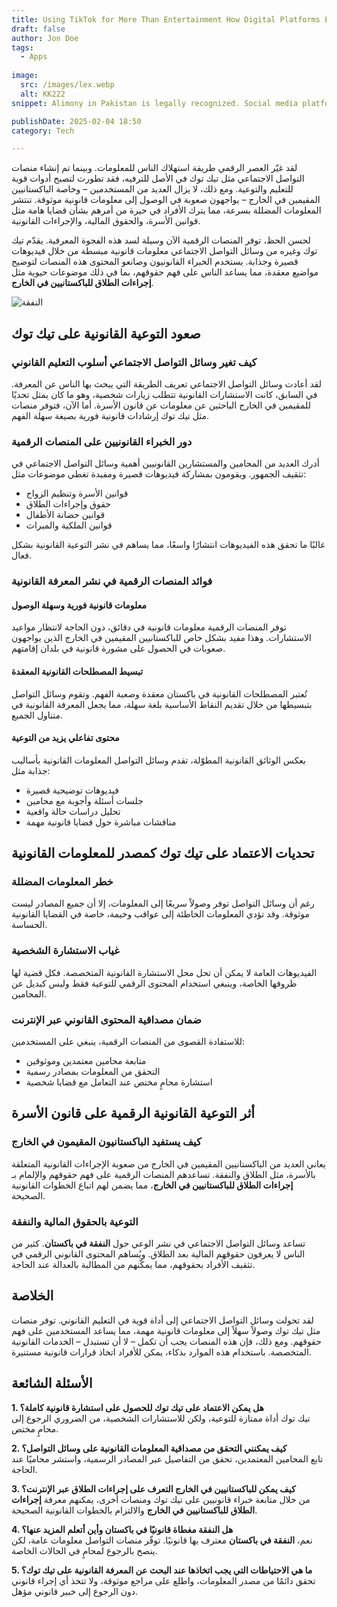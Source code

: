 ```yaml
---
title: Using TikTok for More Than Entertainment How Digital Platforms Empower Users with Legal Knowledge
draft: false
author: Jon Doe 
tags:
  - Apps
  
image:
  src: /images/lex.webp
  alt: KK222
snippet: Alimony in Pakistan is legally recognized. Social media platforms share insights on financial rights, but professional legal advice is recommended for specific cases.

publishDate: 2025-02-04 18:50
category: Tech

---
```


لقد غيّر العصر الرقمي طريقة استهلاك الناس للمعلومات. وبينما تم إنشاء منصات التواصل الاجتماعي مثل تيك توك في الأصل للترفيه، فقد تطورت لتصبح أدوات قوية للتعليم والتوعية. ومع ذلك، لا يزال العديد من المستخدمين – وخاصة الباكستانيين المقيمين في الخارج – يواجهون صعوبة في الوصول إلى معلومات قانونية موثوقة. تنتشر المعلومات المضللة بسرعة، مما يترك الأفراد في حيرة من أمرهم بشأن قضايا هامة مثل قوانين الأسرة، والحقوق المالية، والإجراءات القانونية.

لحسن الحظ، توفر المنصات الرقمية الآن وسيلة لسد هذه الفجوة المعرفية. يقدّم تيك توك وغيره من وسائل التواصل الاجتماعي معلومات قانونية مبسطة من خلال فيديوهات قصيرة وجذابة. يستخدم الخبراء القانونيون وصانعو المحتوى هذه المنصات لتوضيح مواضيع معقدة، مما يساعد الناس على فهم حقوقهم، بما في ذلك موضوعات حيوية مثل **إجراءات الطلاق للباكستانيين في الخارج**.

![النفقة](/images/lex.webp "Alimony")

## صعود التوعية القانونية على تيك توك ##
### كيف تغير وسائل التواصل الاجتماعي أسلوب التعليم القانوني ###
لقد أعادت وسائل التواصل الاجتماعي تعريف الطريقة التي يبحث بها الناس عن المعرفة. في السابق، كانت الاستشارات القانونية تتطلب زيارات شخصية، وهو ما كان يمثل تحديًا للمقيمين في الخارج الباحثين عن معلومات عن قانون الأسرة. أما الآن، فتوفر منصات مثل تيك توك إرشادات قانونية فورية بصيغة سهلة الفهم.

### دور الخبراء القانونيين على المنصات الرقمية ###
أدرك العديد من المحامين والمستشارين القانونيين أهمية وسائل التواصل الاجتماعي في تثقيف الجمهور. ويقومون بمشاركة فيديوهات قصيرة ومفيدة تغطي موضوعات مثل:
* قوانين الأسرة وتنظيم الزواج  
* حقوق وإجراءات الطلاق  
* قوانين حضانة الأطفال  
* قوانين الملكية والميراث  

غالبًا ما تحقق هذه الفيديوهات انتشارًا واسعًا، مما يساهم في نشر التوعية القانونية بشكل فعال.

### فوائد المنصات الرقمية في نشر المعرفة القانونية ###
#### معلومات قانونية فورية وسهلة الوصول ####
توفر المنصات الرقمية معلومات قانونية في دقائق، دون الحاجة لانتظار مواعيد الاستشارات. وهذا مفيد بشكل خاص للباكستانيين المقيمين في الخارج الذين يواجهون صعوبات في الحصول على مشورة قانونية في بلدان إقامتهم.

#### تبسيط المصطلحات القانونية المعقدة ####
تُعتبر المصطلحات القانونية في باكستان معقدة وصعبة الفهم. وتقوم وسائل التواصل بتبسيطها من خلال تقديم النقاط الأساسية بلغة سهلة، مما يجعل المعرفة القانونية في متناول الجميع.

#### محتوى تفاعلي يزيد من التوعية ####
بعكس الوثائق القانونية المطوّلة، تقدم وسائل التواصل المعلومات القانونية بأساليب جذابة مثل:
* فيديوهات توضيحية قصيرة  
* جلسات أسئلة وأجوبة مع محامين  
* تحليل دراسات حالة واقعية  
* مناقشات مباشرة حول قضايا قانونية مهمة

## تحديات الاعتماد على تيك توك كمصدر للمعلومات القانونية ##
### خطر المعلومات المضللة ###
رغم أن وسائل التواصل توفر وصولاً سريعًا إلى المعلومات، إلا أن جميع المصادر ليست موثوقة. وقد تؤدي المعلومات الخاطئة إلى عواقب وخيمة، خاصة في القضايا القانونية الحساسة.

### غياب الاستشارة الشخصية ###
الفيديوهات العامة لا يمكن أن تحل محل الاستشارة القانونية المتخصصة. فكل قضية لها ظروفها الخاصة، وينبغي استخدام المحتوى الرقمي للتوعية فقط وليس كبديل عن المحامين.

### ضمان مصداقية المحتوى القانوني عبر الإنترنت ###
للاستفادة القصوى من المنصات الرقمية، ينبغي على المستخدمين:
* متابعة محامين معتمدين وموثوقين  
* التحقق من المعلومات بمصادر رسمية  
* استشارة محامٍ مختص عند التعامل مع قضايا شخصية

## أثر التوعية القانونية الرقمية على قانون الأسرة ##
### كيف يستفيد الباكستانيون المقيمون في الخارج ###
يعاني العديد من الباكستانيين المقيمين في الخارج من صعوبة الإجراءات القانونية المتعلقة بالأسرة، مثل الطلاق والنفقة. تساعدهم المنصات الرقمية على فهم حقوقهم والإلمام بـ **إجراءات الطلاق للباكستانيين في الخارج**، مما يضمن لهم اتباع الخطوات القانونية الصحيحة.

### التوعية بالحقوق المالية والنفقة ###
تساعد وسائل التواصل الاجتماعي في نشر الوعي حول **النفقة في باكستان**. كثير من الناس لا يعرفون حقوقهم المالية بعد الطلاق. ويُساهم المحتوى القانوني الرقمي في تثقيف الأفراد بحقوقهم، مما يمكّنهم من المطالبة بالعدالة عند الحاجة.

## الخلاصة ##
لقد تحولت وسائل التواصل الاجتماعي إلى أداة قوية في التعليم القانوني. توفر منصات مثل تيك توك وصولاً سهلاً إلى معلومات قانونية مهمة، مما يساعد المستخدمين على فهم حقوقهم. ومع ذلك، فإن هذه المنصات يجب أن تكمل – لا أن تستبدل – الخدمات القانونية المتخصصة. باستخدام هذه الموارد بذكاء، يمكن للأفراد اتخاذ قرارات قانونية مستنيرة.

## الأسئلة الشائعة ##
**1. هل يمكن الاعتماد على تيك توك للحصول على استشارة قانونية كاملة؟**  
تيك توك أداة ممتازة للتوعية، ولكن للاستشارات الشخصية، من الضروري الرجوع إلى محامٍ مختص.

**2. كيف يمكنني التحقق من مصداقية المعلومات القانونية على وسائل التواصل؟**  
تابع المحامين المعتمدين، تحقق من التفاصيل عبر المصادر الرسمية، واستشر محاميًا عند الحاجة.

**3. كيف يمكن للباكستانيين في الخارج التعرف على إجراءات الطلاق عبر الإنترنت؟**  
من خلال متابعة خبراء قانونيين على تيك توك ومنصات أخرى، يمكنهم معرفة **إجراءات الطلاق للباكستانيين في الخارج** والالتزام بالخطوات القانونية الصحيحة.

**4. هل النفقة مغطاة قانونيًا في باكستان وأين أتعلم المزيد عنها؟**  
نعم، **النفقة في باكستان** معترف بها قانونيًا. توفّر منصات التواصل معلومات عامة، لكن ينصح بالرجوع لمحامٍ في الحالات الخاصة.

**5. ما هي الاحتياطات التي يجب اتخاذها عند البحث عن المعرفة القانونية على تيك توك؟**  
تحقق دائمًا من مصدر المعلومات، واطلع على مراجع موثوقة، ولا تتخذ أي إجراء قانوني دون الرجوع إلى خبير قانوني مؤهل.

